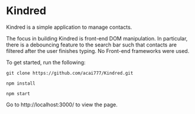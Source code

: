 # Kindred

Kindred is a simple application to manage contacts. 

The focus in building Kindred is front-end DOM manipulation. In particular, there is a debouncing feature to the search bar such that contacts are filtered after the user finishes typing. No Front-end frameworks were used. 

To get started, run the following:

```
git clone https://github.com/acai777/Kindred.git
```

```
npm install
```

```
npm start
```

Go to http://localhost:3000/ to view the page. 
